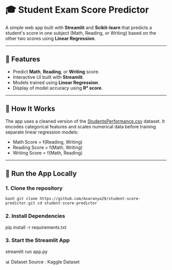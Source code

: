 # 🎓 Student Exam Score Predictor

A simple web app built with **Streamlit** and **Scikit-learn** that predicts a student's score in one subject (Math, Reading, or Writing) based on the other two scores using **Linear Regression**.

---

## 📌 Features

- Predict **Math**, **Reading**, or **Writing** score.
- Interactive UI built with **Streamlit**.
- Models trained using **Linear Regression**.
- Display of model accuracy using **R² score**.

---

## 🧠 How It Works

The app uses a cleaned version of the [StudentsPerformance.csv](https://www.kaggle.com/datasets/spscientist/students-performance-in-exams) dataset. It encodes categorical features and scales numerical data before training separate linear regression models:

- Math Score = f(Reading, Writing)
- Reading Score = f(Math, Writing)
- Writing Score = f(Math, Reading)

---

## 🚀 Run the App Locally

### 1. Clone the repository


  ```bash git clone https://github.com/msaranya29/student-score-predictor.git cd student-score-predictor ``` 

### 2. Install Dependencies 
pip install -r requirements.txt


### 3. Start the Streamlit App
streamlit run app.py


📊 Dataset Source : Kaggle Dataset



